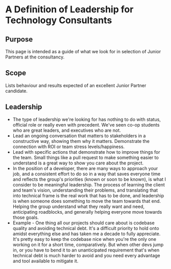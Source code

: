 
# A Definition of Leadership for Technology Consultants

## Purpose

This page is intended as a guide of what we look for in selection of Junior Partners at the consultancy.

## Scope

Lists behaviour and results expected of an excellent Junior Partner candidate.

## Leadership

   * The type of leadership we're looking for has nothing to do with status, official role or really even with precedent. We've seen co-op students who are great leaders, and executives who are not.
   * Lead an ongoing conversation that matters to stakeholders in a constructive way, showing them why it matters. Demonstrate the connection with ROI or team stress levels/happiness.
   * Lead with specific actions that demonstrate how to improve things for the team. Small things like a pull request to make something easier to understand is a great way to show you care about the project.
   * In the position of a developer, there are many ways to approach your job, and a consistent effort to do so in a way that saves everyone time and reflects the group's priorities (known or soon to be known), is what I consider to be meaningful leadership. The process of learning the client and team's vision, understanding their problems, and translating that into technical frame is the real work that has to be done, and leadership is when someone does something to move the team towards that end. Helping the group understand what they really want and need, anticipating roadblocks, and generally helping everyone move towards those goals.
  * Example - One thing all our projects should care about is codebase quality and avoiding technical debt. It's a difficult priority to hold onto amidst everything else and has taken me a decade to fully appreciate. It's pretty easy to keep the codebase nice when you're the only one working on it for a short time, comparatively. But when other devs jump in, or you have to bend it to an unanticipated requirement that's when technical debt is much harder to avoid and you need every advantage and tool available to mitigate it.
